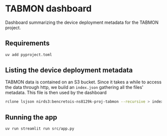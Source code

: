 # TABMON dashboard

Dashboard summarizing the device deployment metadata for the TABMON project.

## Requirements

```bash
uv add pyproject.toml
```

## Listing the device deployment metadata

TABMON data is contained on an S3 bucket. Since it takes a while to access the data through http, we build an `index.json` gathering all the files' metadata. This file is then used by the dashboard

```bash
rclone lsjson nirds3:bencretois-ns8129k-proj-tabmon --recursive > index.json
```

## Running the app

```bash
uv run streamlit run src/app.py
```